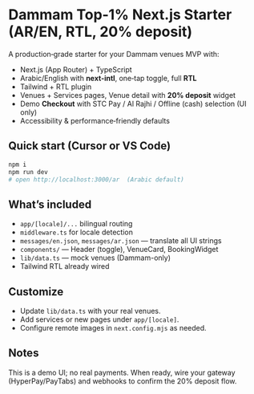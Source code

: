 # Dammam Top‑1% Next.js Starter (AR/EN, RTL, 20% deposit)

A production‑grade starter for your Dammam venues MVP with:
- Next.js (App Router) + TypeScript
- Arabic/English with **next-intl**, one‑tap toggle, full **RTL**
- Tailwind + RTL plugin
- Venues + Services pages, Venue detail with **20% deposit** widget
- Demo **Checkout** with STC Pay / Al Rajhi / Offline (cash) selection (UI only)
- Accessibility & performance‑friendly defaults

## Quick start (Cursor or VS Code)

```bash
npm i
npm run dev
# open http://localhost:3000/ar  (Arabic default)
```

## What’s included

- `app/[locale]/...` bilingual routing
- `middleware.ts` for locale detection
- `messages/en.json`, `messages/ar.json` — translate all UI strings
- `components/` — Header (toggle), VenueCard, BookingWidget
- `lib/data.ts` — mock venues (Dammam-only)
- Tailwind RTL already wired

## Customize

- Update `lib/data.ts` with your real venues.
- Add services or new pages under `app/[locale]`.
- Configure remote images in `next.config.mjs` as needed.

## Notes

This is a demo UI; no real payments. When ready, wire your gateway (HyperPay/PayTabs) and webhooks to confirm the 20% deposit flow.
